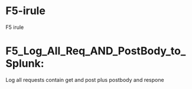 # F5-irule
F5 irule 

# F5_Log_All_Req_AND_PostBody_to_Splunk: 
Log all requests contain get and post plus postbody and respone 
